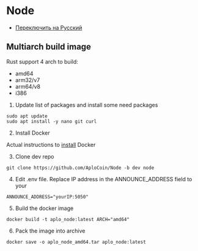 # Node
*  [Переключить на Русский](https://github.com/AploCoin/Node/blob/dev/README_ru.md)
## Multiarch build image
Rust support 4 arch to build:
- amd64
- arm32/v7
- arm64/v8
- i386

1. Update list of packages and install some need packages
```
sudo apt update
sudo apt install -y nano git curl
```
2. Install Docker

Actual instructions to [install](https://docs.docker.com/engine/install/ubuntu/) Docker

3. Clone dev repo

```
git clone https://github.com/AploCoin/Node -b dev node
```
4. Edit  .env file.  Replace IP address in the ANNOUNCE_ADDRESS field to your
```
ANNOUNCE_ADDRESS="yourIP:5050"
```
5. Build the docker image
```
docker build -t aplo_node:latest ARCH="amd64"
```
6. Pack the image into archive
```
docker save -o aplo_node_amd64.tar aplo_node:latest
```
